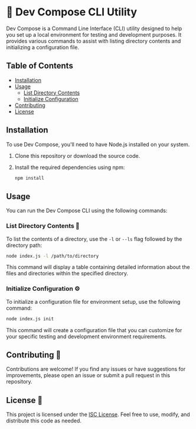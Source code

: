# 🚀 Dev Compose CLI Utility

Dev Compose is a Command Line Interface (CLI) utility designed to help you set up a local environment for testing and development purposes. It provides various commands to assist with listing directory contents and initializing a configuration file.


## Table of Contents

- [Installation](#installation)
- [Usage](#usage)
  - [List Directory Contents](#list-directory-contents)
  - [Initialize Configuration](#initialize-configuration)
- [Contributing](#contributing)
- [License](#license)

## Installation

To use Dev Compose, you'll need to have Node.js installed on your system.

1. Clone this repository or download the source code.

2. Install the required dependencies using npm:

   ```bash
   npm install
   ```

## Usage

You can run the Dev Compose CLI using the following commands:

### List Directory Contents 📂

To list the contents of a directory, use the `-l` or `--ls` flag followed by the directory path:

```bash
node index.js -l /path/to/directory
```

This command will display a table containing detailed information about the files and directories within the specified directory.

### Initialize Configuration ⚙️

To initialize a configuration file for environment setup, use the following command:

```bash
node index.js init
```

This command will create a configuration file that you can customize for your specific testing and development environment requirements.

## Contributing 👥

Contributions are welcome! If you find any issues or have suggestions for improvements, please open an issue or submit a pull request in this repository.

## License 📜

This project is licensed under the [ISC License](LICENSE). Feel free to use, modify, and distribute this code as needed.
